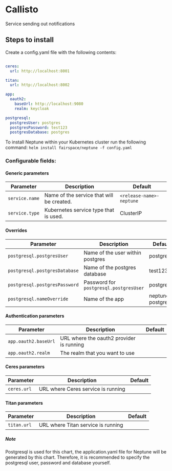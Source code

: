 # Callisto
Service sending out notifications 

## Steps to install
Create a config.yaml file with the following contents:

```yaml

ceres:
  url: http://localhost:8001

titan:
  url: http://localhost:8002

app:
  oauth2:
    baseUrl: http://localhost:9080
    realm: keycloak

postgresql:
  postgresUser: postgres
  postgresPassword: test123
  postgresDatabase: postgres
```

To install Neptune within your Kubernetes cluster run the following command:
`helm install fairspace/neptune -f config.yaml`

### Configurable fields:

#### Generic parameters
| Parameter  | Description  | Default |
|---|---|---|
| `service.name` | Name of the service that will be created. | `<release-name>-neptune` |
| `service.type` | Kubernetes service type that is used. | ClusterIP |

#### Overrides
| Parameter  | Description  | Default |
|---|---|---|
| `postgresql.postgresUser` | Name of the user within postgres | postgres |
| `postgresql.postgresDatabase` | Name of the postgres database | test123 |
| `postgresql.postgresPassword` | Password for `postgresql.postgresUser` | postgres |
| `postgresql.nameOverride` | Name of the app | neptune-postgresql |

#### Authentication parameters
| Parameter  | Description  | Default |
|---|---|---|
| `app.oauth2.baseUrl` | URL where the oauth2 provider is running |  |
| `app.oauth2.realm` | The realm that you want to use |  |

#### Ceres parameters
| Parameter  | Description  | Default |
|---|---|---|
| `ceres.url` | URL where Ceres service is running | |

#### Titan parameters
| Parameter  | Description  | Default |
|---|---|---|
| `titan.url` | URL where Titan service is running | |

##### Note
Postgresql is used for this chart, the application.yaml file for Neptune will be generated by this chart.
Therefore, it is recommended to specify the postgresql user, password and database yourself.
